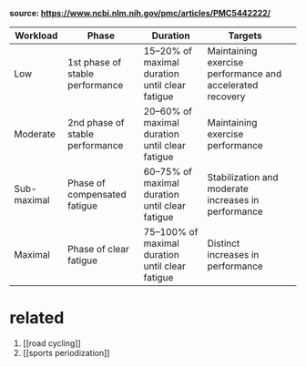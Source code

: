 **source: https://www.ncbi.nlm.nih.gov/pmc/articles/PMC5442222/**

| Workload    | Phase                           | Duration                                        | Targets                                                   |   |
|------------ |---------------------------------|-------------------------------------------------|-----------------------------------------------------------|---|
|     Low     | 1st phase of stable performance |  15–20% of maximal duration until clear fatigue | Maintaining exercise performance and accelerated recovery |   |
|   Moderate  | 2nd phase of stable performance |  20–60% of maximal duration until clear fatigue |              Maintaining exercise performance             |   |
| Sub-maximal |   Phase of compensated fatigue  |  60–75% of maximal duration until clear fatigue |    Stabilization and moderate increases in performance    |   |
|   Maximal   |      Phase of clear fatigue     | 75–100% of maximal duration until clear fatigue |             Distinct increases in performance             |   |

# related
1. [[road cycling]]
2. [[sports periodization]]